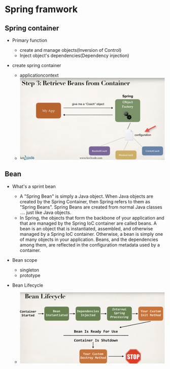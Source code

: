 # Spring framwork

## Spring container

- Primary function
  - create and manage objects(Inversion of Control)
  - Inject object's dependencies(Dependency injection)

- create spring container
  - applicationcontext
  - ![Inversion of control](./../../img/backend/inversion_of_control.png)

## Bean
- What's a sprint bean
  - A "Spring Bean" is simply a Java object.
		When Java objects are created by the Spring Container, then Spring refers to them as "Spring Beans".
		Spring Beans are created from normal Java classes .... just like Java objects.
  - In Spring, the objects that form the backbone of your application and that are managed by the Spring IoC container are called beans. A bean is an object that is instantiated, assembled, and otherwise managed by a Spring IoC container. Otherwise, a bean is simply one of many objects in your application. Beans, and the dependencies among them, are reflected in the configuration metadata used by a container.

- Bean scope
  - singleton
  - prototype

- Bean Lifecycle
  - ![Bean Lifecycle](./../../img/backend/bean_lifecycle.png)
